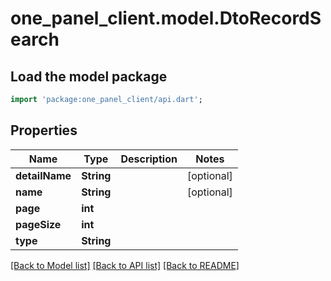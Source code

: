 # one_panel_client.model.DtoRecordSearch

## Load the model package
```dart
import 'package:one_panel_client/api.dart';
```

## Properties
Name | Type | Description | Notes
------------ | ------------- | ------------- | -------------
**detailName** | **String** |  | [optional] 
**name** | **String** |  | [optional] 
**page** | **int** |  | 
**pageSize** | **int** |  | 
**type** | **String** |  | 

[[Back to Model list]](../README.md#documentation-for-models) [[Back to API list]](../README.md#documentation-for-api-endpoints) [[Back to README]](../README.md)


